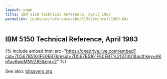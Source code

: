 ```yaml
---
layout: page
title: IBM 5150 Technical Reference, April 1983
permalink: /pubs/pc/reference/ibm/5150/techref/1983-04/
---
```


IBM 5150 Technical Reference, April 1983
-----------------------------------------

{% include embed.html src="https://onedrive.live.com/embed?cid=7D567B5161FE0EB7&resid=7D567B5161FE0EB7%2137001&authkey=AKp1uv6woMNVZ8E&em=2" %}

See also: [bitsavers.org](http://bitsavers.org/pdf/ibm/pc/pc/1502234_PC_Technical_Reference_Apr83.pdf)
